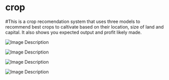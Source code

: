 # crop
#This is a crop recomendation system that uses three models to recommend best crops to caltivate based on their location, size of land and capital.
It also shows you expected output and profit likely made.


![Image Description](https://res.cloudinary.com/drkhylfet/image/upload/v1691695072/foura_qm5tlp.png)

![Image Description](https://res.cloudinary.com/drkhylfet/image/upload/v1691695029/inf_x0gydv.png)


![Image Description](https://res.cloudinary.com/drkhylfet/image/upload/v1691695014/about_ulhmqa.png)


![Image Description](https://res.cloudinary.com/drkhylfet/image/upload/v1691695002/form_zjzvwi.png)

